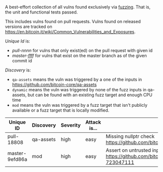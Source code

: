 A best-effort collection of all vulns found exclusively via [fuzzing](https://github.com/bitcoin/bitcoin/blob/master/doc/fuzzing.md). That is, the unit and functional tests passed.

This includes vulns found on pull requests. Vulns found on released versions are tracked on https://en.bitcoin.it/wiki/Common_Vulnerabilities_and_Exposures.

_Unique Id_ is:

* _pull-nnnn_ for vulns that only exist(ed) on the pull request with given id
* _master-ffff_ for vulns that exist on the master branch as of the given commit id

_Discovery_ is:

* `qa-assets` means the vuln was triggered by a one of the inputs in https://github.com/bitcoin-core/qa-assets
* `dynamic` means the vuln was triggered by none of the fuzz inputs in qa-assets, but can be found with an existing fuzz target and enough CPU time
* `mod` means the vuln was triggered by a fuzz target that isn't publicly available or a fuzz target that is locally modified.


| Unique ID           | Discovery | Severity | Attack is... | Flaw                  |
|---------------------|-----------|----------|--------------|-----------------------|
| pull-18808          | qa-assets | high     | easy         | Missing nullptr check https://github.com/bitcoin/bitcoin/pull/18808#discussion_r417307258 |
| master-9efd86a      | mod       | high     | easy         | Assert on untrusted input https://github.com/bitcoin/bitcoin/pull/20317#issuecomment-723047111 |